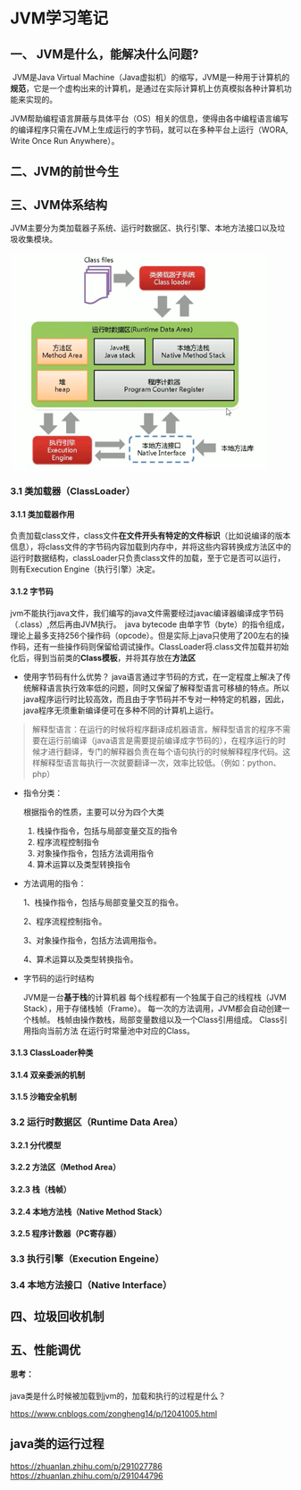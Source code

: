 # JVM学习笔记

## 一、 JVM是什么，能解决什么问题?

​       JVM是Java Virtual Machine（Java虚拟机）的缩写，JVM是一种用于计算机的**规范**，它是一个虚构出来的计算机，是通过在实际计算机上仿真模拟各种计算机功能来实现的。

​       JVM帮助编程语言屏蔽与具体平台（OS）相关的信息，使得由各中编程语言编写的编译程序只需在JVM上生成运行的字节码，就可以在多种平台上运行（WORA, Write Once Run Anywhere）。

## 二、JVM的前世今生

## 三、JVM体系结构

​       JVM主要分为类加载器子系统、运行时数据区、执行引擎、本地方法接口以及垃圾收集模块。

![structure](.\img\structure.png)

### 3.1 类加载器（ClassLoader）

#### 3.1.1 类加载器作用

​       负责加载class文件，class文件**在文件开头有特定的文件标识**（比如说编译的版本信息），将class文件的字节码内容加载到内存中，并将这些内容转换成方法区中的运行时数据结构，classLoader只负责class文件的加载，至于它是否可以运行，则有Execution Engine（执行引擎）决定。

#### 3.1.2 字节码

​       jvm不能执行java文件，我们编写的java文件需要经过javac编译器编译成字节码（.class）,然后再由JVM执行。`
`java bytecode 由单字节（byte）的指令组成，理论上最多支持256个操作码（opcode）。但是实际上java只使用了200左右的操作码，还有一些操作码则保留给调试操作。ClassLoader将.class文件加载并初始化后，得到当前类的**Class模板**，并将其存放在**方法区**

- 使用字节码有什么优势？
  java语言通过字节码的方式，在一定程度上解决了传统解释语言执行效率低的问题，同时又保留了解释型语言可移植的特点。所以java程序运行时比较高效，而且由于字节码并不专对一种特定的机器，因此，java程序无须重新编译便可在多种不同的计算机上运行。

> 解释型语言：在运行的时候将程序翻译成机器语言。解释型语言的程序不需要在运行前编译（java语言是需要提前编译成字节码的），在程序运行的时候才进行翻译，专门的解释器负责在每个语句执行的时候解释程序代码。这样解释型语言每执行一次就要翻译一次，效率比较低。（例如：python、php）

- 指令分类：

  根据指令的性质，主要可以分为四个大类

  1. 栈操作指令，包括与局部变量交互的指令
  2. 程序流程控制指令
  3. 对象操作指令，包括方法调用指令
  4. 算术运算以及类型转换指令

- 方法调用的指令：

  1、栈操作指令，包括与局部变量交互的指令。

  2、程序流程控制指令。

  3、对象操作指令，包括方法调用指令。

  4、算术运算以及类型转换指令。

- 字节码的运行时结构

  JVM是一台**基于栈**的计算机器
  每个线程都有一个独属于自己的线程栈（JVM Stack），用于存储栈帧（Frame）。
  每一次的方法调用，JVM都会自动创建一个栈帧。
  栈帧由操作数栈，局部变量数组以及一个Class引用组成。
  Class引用指向当前方法 在运行时常量池中对应的Class。

#### 3.1.3 ClassLoader种类



#### 3.1.4 双亲委派的机制

#### 3.1.5 沙箱安全机制

### 3.2  运行时数据区（Runtime Data Area）

#### 3.2.1 分代模型



#### 3.2.2 方法区（Method Area）

#### 3.2.3 栈（栈帧）

#### 3.2.4 本地方法栈（Native Method Stack）

#### 3.2.5 程序计数器（PC寄存器）

### 3.3  执行引擎（Execution Engeine）

### 3.4 本地方法接口（Native Interface） 

## 四、垃圾回收机制

## 五、性能调优



#### 思考：

java类是什么时候被加载到jvm的，加载和执行的过程是什么？



https://www.cnblogs.com/zongheng14/p/12041005.html

## java类的运行过程

 https://zhuanlan.zhihu.com/p/291027786
https://zhuanlan.zhihu.com/p/291044796 